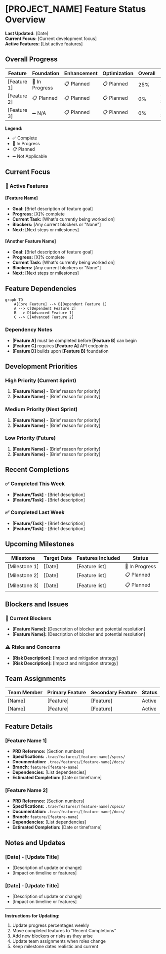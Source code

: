 # [PROJECT_NAME] Feature Status Overview

**Last Updated:** [Date]  
**Current Focus:** [Current development focus]  
**Active Features:** [List active features]

## Overall Progress

| Feature | Foundation | Enhancement | Optimization | Overall | Branch | Status |
|---------|------------|-------------|--------------|---------|--------|---------|
| [Feature 1] | 🔄 In Progress | 📋 Planned | 📋 Planned | 25% | `feature/[feature-1]` | Active |
| [Feature 2] | 📋 Planned | 📋 Planned | 📋 Planned | 0% | `feature/[feature-2]` | Planned |
| [Feature 3] | ➖ N/A | 📋 Planned | 📋 Planned | 0% | `feature/[feature-3]` | Planned |

**Legend:**
- ✅ Complete
- 🔄 In Progress  
- 📋 Planned
- ➖ Not Applicable

## Current Focus

### 🎯 Active Features

#### [Feature Name]
- **Goal:** [Brief description of feature goal]
- **Progress:** [X]% complete
- **Current Task:** [What's currently being worked on]
- **Blockers:** [Any current blockers or "None"]
- **Next:** [Next steps or milestones]

#### [Another Feature Name]
- **Goal:** [Brief description of feature goal]
- **Progress:** [X]% complete
- **Current Task:** [What's currently being worked on]
- **Blockers:** [Any current blockers or "None"]
- **Next:** [Next steps or milestones]

## Feature Dependencies

```mermaid
graph TD
    A[Core Feature] --> B[Dependent Feature 1]
    A --> C[Dependent Feature 2]
    B --> D[Advanced Feature 1]
    C --> E[Advanced Feature 2]
```

### Dependency Notes
- **[Feature A]** must be completed before **[Feature B]** can begin
- **[Feature C]** requires **[Feature A]** API endpoints
- **[Feature D]** builds upon **[Feature B]** foundation

## Development Priorities

### High Priority (Current Sprint)
1. **[Feature Name]** - [Brief reason for priority]
2. **[Feature Name]** - [Brief reason for priority]

### Medium Priority (Next Sprint)
1. **[Feature Name]** - [Brief reason for priority]
2. **[Feature Name]** - [Brief reason for priority]

### Low Priority (Future)
1. **[Feature Name]** - [Brief reason for priority]
2. **[Feature Name]** - [Brief reason for priority]

## Recent Completions

### ✅ Completed This Week
- **[Feature/Task]** - [Brief description]
- **[Feature/Task]** - [Brief description]

### ✅ Completed Last Week
- **[Feature/Task]** - [Brief description]
- **[Feature/Task]** - [Brief description]

## Upcoming Milestones

| Milestone | Target Date | Features Included | Status |
|-----------|-------------|-------------------|--------|
| [Milestone 1] | [Date] | [Feature list] | 🔄 In Progress |
| [Milestone 2] | [Date] | [Feature list] | 📋 Planned |
| [Milestone 3] | [Date] | [Feature list] | 📋 Planned |

## Blockers and Issues

### 🚫 Current Blockers
- **[Feature Name]:** [Description of blocker and potential resolution]
- **[Feature Name]:** [Description of blocker and potential resolution]

### ⚠️ Risks and Concerns
- **[Risk Description]:** [Impact and mitigation strategy]
- **[Risk Description]:** [Impact and mitigation strategy]

## Team Assignments

| Team Member | Primary Feature | Secondary Feature | Status |
|-------------|-----------------|-------------------|--------|
| [Name] | [Feature] | [Feature] | Active |
| [Name] | [Feature] | [Feature] | Active |

## Feature Details

### [Feature Name 1]
- **PRD Reference:** [Section numbers]
- **Specifications:** `.trae/features/[feature-name]/specs/`
- **Documentation:** `.trae/features/[feature-name]/docs/`
- **Branch:** `feature/[feature-name]`
- **Dependencies:** [List dependencies]
- **Estimated Completion:** [Date or timeframe]

### [Feature Name 2]
- **PRD Reference:** [Section numbers]
- **Specifications:** `.trae/features/[feature-name]/specs/`
- **Documentation:** `.trae/features/[feature-name]/docs/`
- **Branch:** `feature/[feature-name]`
- **Dependencies:** [List dependencies]
- **Estimated Completion:** [Date or timeframe]

## Notes and Updates

### [Date] - [Update Title]
- [Description of update or change]
- [Impact on timeline or features]

### [Date] - [Update Title]
- [Description of update or change]
- [Impact on timeline or features]

---

**Instructions for Updating:**
1. Update progress percentages weekly
2. Move completed features to "Recent Completions"
3. Add new blockers or risks as they arise
4. Update team assignments when roles change
5. Keep milestone dates realistic and current